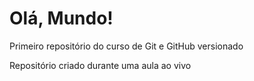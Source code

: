 # Olá, Mundo!
 Primeiro repositório do curso de Git e GitHub versionado

 Repositório criado durante uma aula ao vivo
